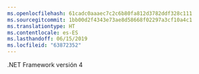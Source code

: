 ```yaml
---
ms.openlocfilehash: 61cadc0aaaec7c2c6b80fa812d3782ddf328c111
ms.sourcegitcommit: 1bb00d2f4343e73ae8d58668f02297a3cf10a4c1
ms.translationtype: HT
ms.contentlocale: es-ES
ms.lasthandoff: 06/15/2019
ms.locfileid: "63872352"
---
```

.NET Framework versión 4